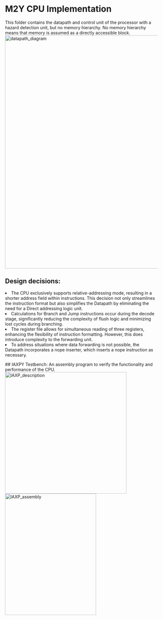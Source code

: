 # M2Y CPU Implementation
This folder contains the datapath and control unit of the processor with a hazard detection unit, but no memory hierarchy. No memory hierarchy means that memory is assumed as a directly accessible block.
<img width="768" alt="datapath_diagram" src="https://github.com/memreduman/Computer-Architecture/assets/60675917/c4c92737-8453-4259-8a3d-f46eabfcc28b">
## Design decisions:
<p align="justify">
<li>The CPU exclusively supports relative-addressing mode, resulting in a shorter address field within instructions. This decision not only streamlines the instruction format but also simplifies the Datapath by eliminating the need for a Direct addressing logic unit.</br></li>
<li>Calculations for Branch and Jump instructions occur during the decode stage, significantly reducing the complexity of flush logic and minimizing lost cycles during branching.</br></li>
<li>The register file allows for simultaneous reading of three registers, enhancing the flexibility of instruction formatting. However, this does introduce complexity to the forwarding unit.</br></li>
<li>To address situations where data forwarding is not possible, the Datapath incorporates a nope inserter, which inserts a nope instruction as necessary.</br></li>
</p>
## IAXPY Testbench:
An assembly program to verify the functionality and performance of the CPU.
<img width="400" alt="IAXP_description" src="https://github.com/memreduman/Computer-Architecture/assets/60675917/34ed474f-7ae4-4f3d-8361-101b29931935">
<img height = "400" width="300" alt="IAXP_assembly" src="https://github.com/memreduman/Computer-Architecture/assets/60675917/3d8edb4d-3caf-4f88-8ed4-43c4456fb3f8">



